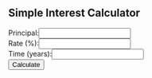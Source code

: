 <!DOCTYPE html>
<html>
<head>
  <title>Simple Interest Calculator</title>
</head>
<body>
  <h2>Simple Interest Calculator</h2>
  <label>Principal:</label><input id="principal"><br>
  <label>Rate (%):</label><input id="rate"><br>
  <label>Time (years):</label><input id="time"><br>
  <button onclick="calc()">Calculate</button>
  <p id="result"></p>

  <script>
    function calc() {
      const P = parseFloat(document.getElementById("principal").value);
      const R = parseFloat(document.getElementById("rate").value);
      const T = parseFloat(document.getElementById("time").value);
      const SI = (P * R * T) / 100;
      document.getElementById("result").innerText = "Simple Interest: RM " + SI.toFixed(2);
    }
  </script>
</body>
</html>
